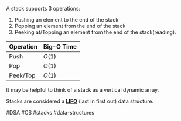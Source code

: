 A stack supports 3 operations:
1. Pushing an element to the end of the stack
2. Popping an element from the end of the stack
3. Peeking at/Topping an element from the end of the stack(reading).

| Operation | Big-O Time |
| --------- | ---------- |
| Push      | $O(1)$     |
| Pop       | $O(1)$     |
| Peek/Top  | $O(1)$     |

It may be helpful to think of a stack as a vertical dynamic array.

Stacks are considered a **<u>LIFO</u>** (last in first out) data structure.

#DSA #CS #stacks #data-structures 